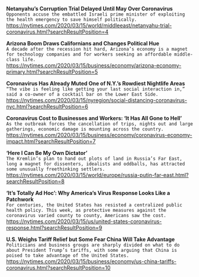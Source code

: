 **Netanyahu’s Corruption Trial Delayed Until May Over Coronavirus**\
`Opponents accuse the embattled Israeli prime minister of exploiting the health emergency to save himself politically.`\
https://nytimes.com/2020/03/15/world/middleeast/netanyahu-trial-coronavirus.html?searchResultPosition=4

**Arizona Boom Draws Californians and Changes Political Hue**\
`A decade after the recession hit hard, Arizona’s economy is a magnet for technology companies and for workers seeking an affordable middle-class life.`\
https://nytimes.com/2020/03/15/business/economy/arizona-economy-primary.html?searchResultPosition=5

**Coronavirus Has Already Muted One of N.Y.’s Rowdiest Nightlife Areas**\
`“The vibe is feeling like getting your last social interaction in,” said a co-owner of a cocktail bar on the Lower East Side.`\
https://nytimes.com/2020/03/15/nyregion/social-distancing-coronavirus-nyc.html?searchResultPosition=6

**Coronavirus Cost to Businesses and Workers: ‘It Has All Gone to Hell’**\
`As the outbreak forces the cancellation of trips, nights out and large gatherings, economic damage is mounting across the country.`\
https://nytimes.com/2020/03/15/business/economy/coronavirus-economy-impact.html?searchResultPosition=7

**‘Here I Can Be My Own Dictator’**\
`The Kremlin’s plan to hand out plots of land in Russia’s Far East, long a magnet for dissenters, idealists and oddballs, has attracted some unusually freethinking settlers.`\
https://nytimes.com/2020/03/15/world/europe/russia-putin-far-east.html?searchResultPosition=8

**‘It’s Totally Ad Hoc’: Why America’s Virus Response Looks Like a Patchwork**\
`For centuries, the United States has resisted a centralized public health policy. This week, as protective measures against the coronavirus varied county to county, Americans saw the cost.`\
https://nytimes.com/2020/03/15/us/united-states-coronavirus-response.html?searchResultPosition=9

**U.S. Weighs Tariff Relief but Some Fear China Will Take Advantage**\
`Politicians and business groups are sharply divided on what to do about President Trump’s tariffs, with some arguing that China is poised to take advantage of the United States.`\
https://nytimes.com/2020/03/15/business/economy/us-china-tariffs-coronavirus.html?searchResultPosition=10

